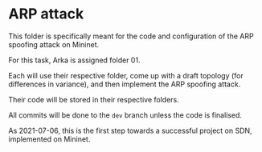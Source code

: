 # ARP attack

This folder is specifically meant for the code and configuration of the ARP spoofing attack on Mininet.

For this task, Arka is assigned folder 01.

Each will use their respective folder, come up with a draft topology (for differences in variance), and then implement the ARP spoofing attack.

Their code will be stored in their respective folders.

All commits will be done to the `dev` branch unless the code is finalised.

As 2021-07-06, this is the first step towards a successful project on SDN, implemented on Mininet.
